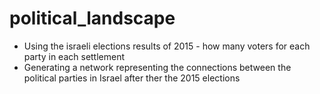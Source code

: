 # political_landscape
* Using the israeli elections results of 2015 - how many voters for each party in each settlement
* Generating a network representing the connections between the political parties in Israel after ther the 2015 elections
